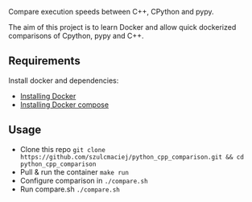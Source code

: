 Compare execution speeds between C++, CPython and pypy.

The aim of this project is to learn Docker and allow quick dockerized comparisons of Cpython, pypy and C++.

## Requirements

Install docker and dependencies:

* [Installing Docker](https://docs.docker.com/engine/installation/#get-started)
* [Installing Docker compose](https://docs.docker.com/compose/install/#install-compose)

## Usage

* Clone this repo `git clone https://github.com/szulcmaciej/python_cpp_comparison.git && cd python_cpp_comparison`
* Pull & run the container `make run`
* Configure comparison in `./compare.sh`
* Run compare.sh `./compare.sh`
